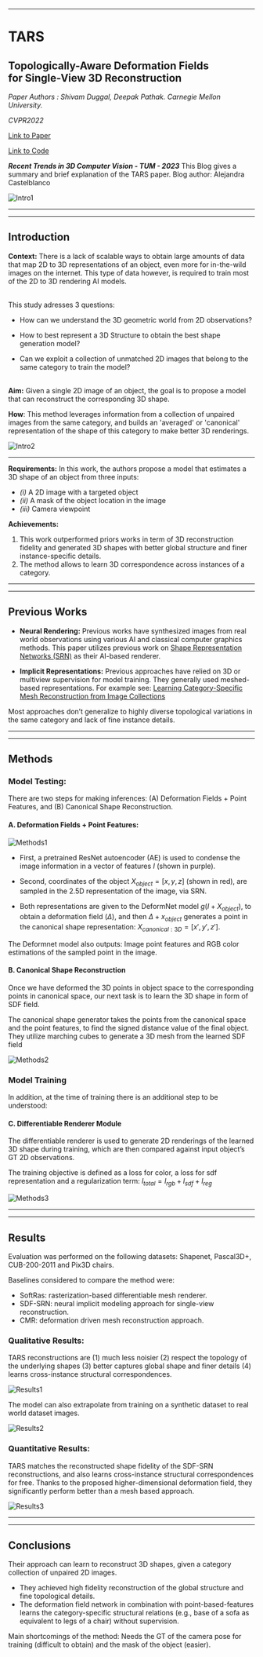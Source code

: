 ---

# __TARS__
## __Topologically-Aware Deformation Fields <br>for Single-View 3D Reconstruction__
*Paper Authors : Shivam Duggal, Deepak Pathak. Carnegie Mellon University.*

*CVPR2022*

[Link to Paper](https://doi.org/10.48550/arXiv.2205.06267)


[Link to Code](https://github.com/ShivamDuggal4/TARS3D)

*__Recent Trends in 3D Computer Vision - TUM - 2023__*
This Blog gives a summary and brief explanation of the TARS paper.
Blog author: Alejandra Castelblanco


![Intro1](images/intro_image.png)
___
___

## __Introduction__

__Context:__
There is a lack of scalable ways to obtain large amounts of data that map 2D to 3D representations of an object, even more for in-the-wild images on the internet. This type of data however, is  required to train most of the 2D to 3D rendering AI models.
<br><br>

This study adresses 3 questions:
- How can we understand the 3D geometric world from 2D observations?

- How to best represent a 3D Structure to obtain the best shape generation model?

- Can we exploit a collection of unmatched 2D images that belong to the same category to train the model?
<br><br>

__Aim:__ Given a single 2D image of an object, the goal is to propose a model that can reconstruct the corresponding 3D shape. 

__How__: This method leverages information from a collection of unpaired images from the same category, and builds an 'averaged' or 'canonical' representation of the shape of this category to make better 3D renderings.


![Intro2](images/intro_image_2.png)

___
__Requirements:__
In this work, the authors propose a model that estimates a 3D shape of an object from three inputs: 
- *(i)* A 2D image with a targeted object 
- *(ii)* A mask of the object location in the image
- *(iii)* Camera viewpoint


__Achievements:__

1. This work outperformed priors works in term of 3D reconstruction fidelity and generated 3D shapes with better global structure and finer instance-specific details. 
2. The method allows to learn 3D correspondence across instances of a category.
___
___

## __Previous Works__

- __Neural Rendering:__ Previous works have synthesized images from real world observations using various AI and classical computer graphics methods. This paper utilizes previous work on [Shape Representation Networks (SRN)](https://doi.org/10.48550/arXiv.1906.01618) as their AI-based renderer. 

- __Implicit Representations:__ Previous approaches have relied on 3D or multiview supervision for model training. They generally used meshed-based representations. For example see: [Learning Category-Specific Mesh Reconstruction from Image Collections](https://doi.org/10.48550/arXiv.1803.07549)

Most approaches don’t generalize to highly diverse topological variations in the same category and lack of fine instance details.

___
___
## __Methods__

### __Model Testing:__ 

There are two steps for making inferences: (A) Deformation Fields + Point Features, and (B) Canonical Shape Reconstruction.

#### __A. Deformation Fields + Point Features:__

![Methods1](images/methods_1.png)

- First, a pretrained ResNet autoencoder (AE) is used to condense the image information in a vector of features $I$ (shown in purple). 

- Second, coordinates of the object $X_{object}=[x,y,z]$ (shown in red), are sampled in the 2.5D representation of the image, via SRN. 

- Both representations are given to the DeformNet model $g(I + X_{object})$, to obtain a deformation field $(\Delta)$, and then $\Delta + x_{object}$ generates a point in the canonical shape representation: $X_{canonical:3D}=[x',y',z']$.

The Deformnet model also outputs: Image point features and RGB color estimations of the sampled point in the image.

#### __B. Canonical Shape Reconstruction__ 
Once we have deformed the 3D points in object space to the corresponding points in canonical space, our next task is to learn the 3D shape in form of SDF field. 

The canonical shape generator takes the points from the canonical space and the point features, to find the signed distance value of the final object. They utilize marching cubes to generate a 3D mesh from the learned SDF field

![Methods2](images/methods_2.png)

### __Model Training__
In addition, at the time of training there is an additional step to be understood:

#### C. Differentiable Renderer Module
The differentiable renderer is used to generate 2D renderings of the learned 3D shape during training, which are then compared against input object’s GT 2D observations.

The training objective is defined as a loss for color, a loss for sdf representation and a regularization term: $l_{total} = l_{rgb}+l_{sdf}+l_{reg}$

![Methods3](images/methods_3.png)

___
___

## __Results__
Evaluation was performed on the following datasets: Shapenet, Pascal3D+, CUB-200-2011 and Pix3D chairs.

Baselines considered to compare the method were: 
- SoftRas: rasterization-based differentiable mesh renderer.
- SDF-SRN: neural implicit modeling approach for single-view reconstruction. 
- CMR: deformation driven mesh reconstruction approach.

### Qualitative Results:
TARS reconstructions are (1) much less noisier
(2) respect the topology of the underlying shapes
(3) better captures global shape and finer details
(4) learns cross-instance structural correspondences.

![Results1](images/results_1.png)

The model can also extrapolate from training on a synthetic dataset to real world dataset images.

![Results2](images/results_2.png)

### Quantitative Results:
TARS matches the reconstructed shape fidelity of the SDF-SRN reconstructions, and also learns cross-instance structural correspondences for free. Thanks to the proposed higher-dimensional deformation field, they significantly perform better than a mesh based approach.


![Results3](images/results_3.png)

___
___
## __Conclusions__

Their approach can learn to reconstruct 3D shapes, given a category collection of unpaired 2D images.

- They achieved high fidelity reconstruction of the global structure and fine topological details. 
- The deformation field network in combination with point-based-features learns the category-specific structural relations (e.g., base of a sofa as equivalent to legs of a chair) without supervision. 

Main shortcomings of the method: Needs the GT of the camera pose for training (difficult to obtain) and the mask of the object (easier).

